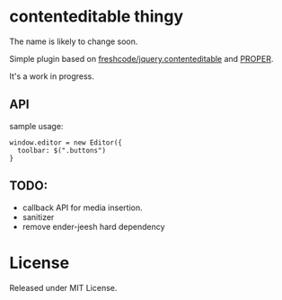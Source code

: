 # contenteditable thingy

The name is likely to change soon.

Simple plugin based on [freshcode/jquery.contenteditable](https://bitbucket.org/freshcode/jquery.contenteditable) and [PROPER](http://quasipartikel.at/proper).

It's a work in progress.

## API

sample usage:

```
window.editor = new Editor({
  toolbar: $(".buttons")
}
```


## TODO:

* callback API for media insertion.
* sanitizer
* remove ender-jeesh hard dependency

# License

Released under MIT License.